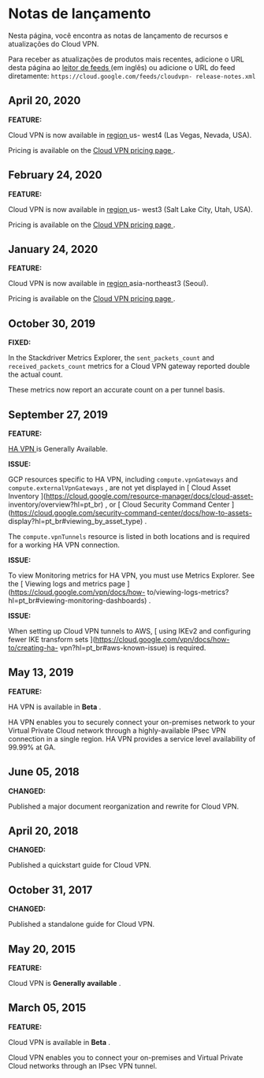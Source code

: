 #  Notas de lançamento

Nesta página, você encontra as notas de lançamento de recursos e atualizações
do Cloud VPN.

Para receber as atualizações de produtos mais recentes, adicione o URL desta
página ao [ leitor de feeds
](https://wikipedia.org/wiki/Comparison_of_feed_aggregators) (em inglês) ou
adicione o URL do feed diretamente: ` https://cloud.google.com/feeds/cloudvpn-
release-notes.xml `

##  April 20, 2020

**FEATURE:**

Cloud VPN is now available in [ region
](https://cloud.google.com/compute/docs/regions-zones/?hl=pt_br#available) us-
west4 (Las Vegas, Nevada, USA).

Pricing is available on the [ Cloud VPN pricing page
](https://cloud.google.com/vpn/pricing?hl=pt_br) .

##  February 24, 2020

**FEATURE:**

Cloud VPN is now available in [ region
](https://cloud.google.com/compute/docs/regions-zones/?hl=pt_br#available) us-
west3 (Salt Lake City, Utah, USA).

Pricing is available on the [ Cloud VPN pricing page
](https://cloud.google.com/vpn/pricing?hl=pt_br) .

##  January 24, 2020

**FEATURE:**

Cloud VPN is now available in [ region
](https://cloud.google.com/compute/docs/regions-zones/?hl=pt_br#available)
asia-northeast3 (Seoul).

Pricing is available on the [ Cloud VPN pricing page
](https://cloud.google.com/vpn/pricing?hl=pt_br) .

##  October 30, 2019

**FIXED:**

In the Stackdriver Metrics Explorer, the ` sent_packets_count ` and `
received_packets_count ` metrics for a Cloud VPN gateway reported double the
actual count.

These metrics now report an accurate count on a per tunnel basis.

##  September 27, 2019

**FEATURE:**

[ HA VPN ](https://cloud.google.com/vpn/docs/concepts/overview?hl=pt_br) is
Generally Available.

**ISSUE:**

GCP resources specific to HA VPN, including ` compute.vpnGateways ` and `
compute.externalVpnGateways ` , are not yet displayed in [ Cloud Asset
Inventory ](https://cloud.google.com/resource-manager/docs/cloud-asset-
inventory/overview?hl=pt_br) , or [ Cloud Security Command Center
](https://cloud.google.com/security-command-center/docs/how-to-assets-
display?hl=pt_br#viewing_by_asset_type) .

The ` compute.vpnTunnels ` resource is listed in both locations and is
required for a working HA VPN connection.

**ISSUE:**

To view Monitoring metrics for HA VPN, you must use Metrics Explorer. See the
[ Viewing logs and metrics page ](https://cloud.google.com/vpn/docs/how-
to/viewing-logs-metrics?hl=pt_br#viewing-monitoring-dashboards) .

**ISSUE:**

When setting up Cloud VPN tunnels to AWS, [ using IKEv2 and configuring fewer
IKE transform sets ](https://cloud.google.com/vpn/docs/how-to/creating-ha-
vpn?hl=pt_br#aws-known-issue) is required.

##  May 13, 2019

**FEATURE:**

HA VPN is available in **Beta** .

HA VPN enables you to securely connect your on-premises network to your
Virtual Private Cloud network through a highly-available IPsec VPN connection
in a single region. HA VPN provides a service level availability of 99.99% at
GA.

##  June 05, 2018

**CHANGED:**

Published a major document reorganization and rewrite for Cloud VPN.

##  April 20, 2018

**CHANGED:**

Published a quickstart guide for Cloud VPN.

##  October 31, 2017

**CHANGED:**

Published a standalone guide for Cloud VPN.

##  May 20, 2015

**FEATURE:**

Cloud VPN is **Generally available** .

##  March 05, 2015

**FEATURE:**

Cloud VPN is available in **Beta** .

Cloud VPN enables you to connect your on-premises and Virtual Private Cloud
networks through an IPsec VPN tunnel.

